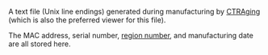 A text file (Unix line endings) generated during manufacturing by
[CTRAging](CTRAging "wikilink") (which is also the preferred viewer for
this file).

The MAC address, serial number, [region
number](SecureInfo_A "wikilink"), and manufacturing date are all stored
here.
